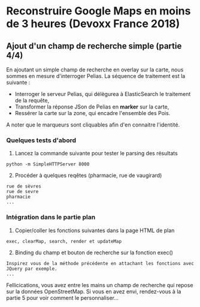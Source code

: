 # Reconstruire Google Maps en moins de 3 heures (Devoxx France 2018)

## Ajout d'un champ de recherche simple (partie 4/4)
En ajoutant un simple champ de recherche en overlay sur la carte, nous sommes en mesure d'interroger Pelias. La séquence de traitement est la suivante :
- Interroger le serveur Pelias, qui délègurea à ElasticSearch le traitement de la requête,
- Transformer la réponse JSon de Pelias en __marker__ sur la carte,
- Ressérer la carte sur la zone, qui encadre l'ensemble des Pois.

A noter que le marqueurs sont cliquables afin d'en connaitre l'identité.

### Quelques tests d'abord
1. Lancez la commande suivante pour tester le parsing des résultats
```
python -m SimpleHTTPServer 8000
```
2. Procéder à quelques reqêtes (pharmacie, rue de vaugirard)
```
rue de sèvres
rue de sevre
pharmacie
...
```
### Intégration dans le partie __plan__
1. Copier/coller les fonctions suivantes dans la page HTML de plan
```
exec, clearMap, search, render et updateMap
```
2. Binding du champ et bouton de recherche sur la fonction exec()
```
Inspirez vous de la méthode précédente en attachant les fonctions avec JQuery par exemple.
...
```
Fellicications, vous avez entre les mains un champ de recherche qui repose sur la données OpenStreetMap. Si vous en avez envi, rendez-vous à la partie 5 pour voir comment le personnaliser...